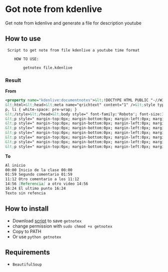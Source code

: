 # Got note from kdenlive

Get note from kdenlive and generate a file for description youtube


## How to use

```
 Script to get note from file kdenlive a youtube time format
    
    HOW TO USE:
    
        getnotex file.kdenlive 
```

### Result 

**From**

```xml
<property name="kdenlive:documentnotes">&lt;!DOCTYPE HTML PUBLIC "-//W3C//DTD HTML 4.0//EN" "http://www.w3.org/TR/REC-html40/strict.dtd">
&lt;html>&lt;head>&lt;meta name="qrichtext" content="1" />&lt;style type="text/css">
p, li { white-space: pre-wrap; }
&lt;/style>&lt;/head>&lt;body style=" font-family:'Roboto'; font-size:10pt; font-weight:400; font-style:normal;">
&lt;p style=" margin-top:0px; margin-bottom:0px; margin-left:0px; margin-right:0px; -qt-block-indent:0; text-indent:0px;">Al inicio&lt;/p>
&lt;p style=" margin-top:0px; margin-bottom:0px; margin-left:0px; margin-right:0px; -qt-block-indent:0; text-indent:0px;">&lt;a href="0">&lt;span style=" text-decoration: underline; color:#2980b9;">00:00:00,00&lt;/span>&lt;/a> Inicio de la clase 00:00&lt;/p>
&lt;p style=" margin-top:0px; margin-bottom:0px; margin-left:0px; margin-right:0px; -qt-block-indent:0; text-indent:0px;">&lt;a href="3576">&lt;span style=" text-decoration: underline; color:#2980b9;">00:01:59,08&lt;/span>&lt;/a> Segundo comentario 01:59&lt;/p>
&lt;p style=" margin-top:0px; margin-bottom:0px; margin-left:0px; margin-right:0px; -qt-block-indent:0; text-indent:0px;">&lt;a href="20153">&lt;span style=" text-decoration: underline; color:#2980b9;">00:11:12,13&lt;/span>&lt;/a> Otro comentario a los 11:12&lt;/p>
&lt;p style=" margin-top:0px; margin-bottom:0px; margin-left:0px; margin-right:0px; -qt-block-indent:0; text-indent:0px;">&lt;a href="26862">&lt;span style=" text-decoration: underline; color:#2980b9;">00:14:56,08&lt;/span>&lt;/a> [Referencia] a otro video 14:56&lt;/p>
&lt;p style=" margin-top:0px; margin-bottom:0px; margin-left:0px; margin-right:0px; -qt-block-indent:0; text-indent:0px;">&lt;a href="29508">&lt;span style=" text-decoration: underline; color:#2980b9;">00:16:24,18&lt;/span>&lt;/a> El ultimo punto 16:24&lt;/p>
&lt;p style=" margin-top:0px; margin-bottom:0px; margin-left:0px; margin-right:0px; -qt-block-indent:0; text-indent:0px;">Texto sin refencia&lt;/p>&lt;/body>&lt;/html></property>
```

**To**

```markdown
Al inicio
00:00 Inicio de la clase 00:00
01:59 Segundo comentario 01:59
11:12 Otro comentario a los 11:12
14:56 [Referencia] a otro video 14:56
16:24 El ultimo punto 16:24
Texto sin refencia
```

## How to install

- Download [script](https://raw.githubusercontent.com/jalmx/generate_description_from_kdenlive_to_yt/master/bin/getnotex) to save `getnotex`
- change permission with `sudo chmod +x getnotex`
- Copy to PATH
- Or use `python getnotex`

## Requirements

- `BeautifulSoup`